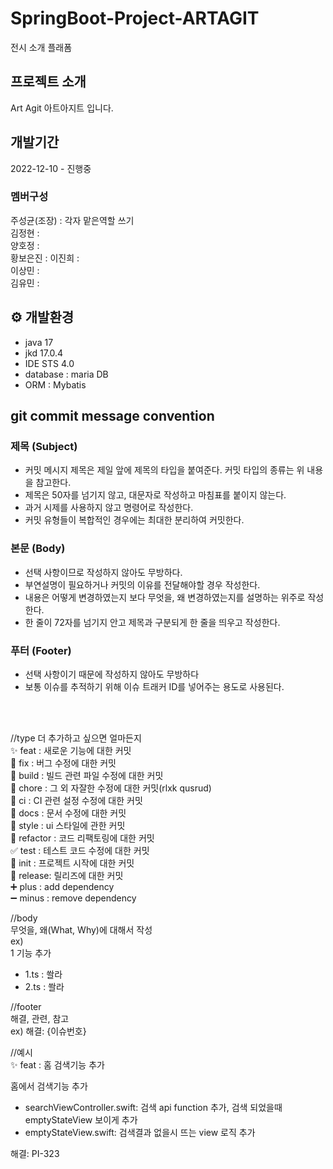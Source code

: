 # SpringBoot-Project-ARTAGIT
전시 소개 플래폼  
## 프로젝트 소개  
Art Agit
아트아지트 입니다.

## 개발기간  
2022-12-10 - 진행중  

### 멤버구성
주성균(조장) : 각자 맡은역할 쓰기  
김정현 :   
양호정 :   
황보은진 : 
이진희 :   
이상민 :  
김유민 :  


## ⚙ 개발환경
- java 17
- jkd 17.0.4
- IDE STS 4.0
- database : maria DB
- ORM : Mybatis

## git commit message convention  
### 제목 (Subject)  
- 커밋 메시지 제목은 제일 앞에 제목의 타입을 붙여준다. 커밋 타입의 종류는 위 내용을 참고한다.  
- 제목은 50자를 넘기지 않고, 대문자로 작성하고 마침표를 붙이지 않는다.  
- 과거 시제를 사용하지 않고 명령어로 작성한다.  
- 커밋 유형들이 복합적인 경우에는 최대한 분리하여 커밋한다.    

### 본문 (Body)
- 선택 사항이므로 작성하지 않아도 무방하다.  
- 부연설명이 필요하거나 커밋의 이유를 전달해야할 경우 작성한다.  
- 내용은 어떻게 변경하였는지 보다 무엇을, 왜 변경하였는지를 설명하는 위주로 작성한다.  
- 한 줄이 72자를 넘기지 안고 제목과 구분되게 한 줄을 띄우고 작성한다.  
### 푸터 (Footer)
- 선택 사항이기 때문에 작성하지 않아도 무방하다  
- 보통 이슈를 추적하기 위해 이슈 트래커 ID를 넣어주는 용도로 사용된다.  
<br>
<br>

//type 더 추가하고 싶으면 얼마든지  
✨ feat : 새로운 기능에 대한 커밋   
🐛 fix : 버그 수정에 대한 커밋  
👷 build : 빌드 관련 파일 수정에 대한 커밋   
🔨 chore : 그 외 자잘한 수정에 대한 커밋(rlxk qusrud)   
💚 ci : CI 관련 설정 수정에 대한 커밋     
📝 docs : 문서 수정에 대한 커밋   
💄 style : ui 스타일에 관한 커밋   
🎨 refactor : 코드 리팩토링에 대한 커밋   
✅ test : 테스트 코드 수정에 대한 커밋  
🎉 init : 프로젝트 시작에 대한 커밋  
🔖 release: 릴리즈에 대한 커밋  
➕ plus : add dependency   
➖ minus : remove dependency  


//body  
무엇을, 왜(What, Why)에 대해서 작성  
ex)   
1 기능 추가   
- 1.ts : 쏼라  
- 2.ts : 쏼라  

//footer  
해결, 관련, 참고  
ex) 해결: {이슈번호}  

//예시  
✨ feat : 홈 검색기능 추가  

홈에서 검색기능 추가  
- searchViewController.swift: 검색 api function 추가, 검색 되었을때 emptyStateView 보이게 추가  
- emptyStateView.swift: 검색결과 없을시 뜨는 view 로직 추가  

해결: PI-323  
